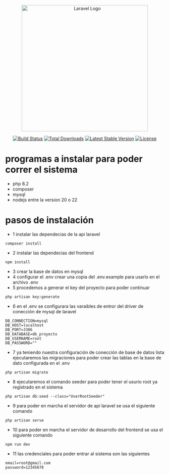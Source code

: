<p align="center"><a href="https://laravel.com" target="_blank"><img src="https://raw.githubusercontent.com/laravel/art/master/logo-lockup/5%20SVG/2%20CMYK/1%20Full%20Color/laravel-logolockup-cmyk-red.svg" width="400" alt="Laravel Logo"></a></p>

<p align="center">
<a href="https://github.com/laravel/framework/actions"><img src="https://github.com/laravel/framework/workflows/tests/badge.svg" alt="Build Status"></a>
<a href="https://packagist.org/packages/laravel/framework"><img src="https://img.shields.io/packagist/dt/laravel/framework" alt="Total Downloads"></a>
<a href="https://packagist.org/packages/laravel/framework"><img src="https://img.shields.io/packagist/v/laravel/framework" alt="Latest Stable Version"></a>
<a href="https://packagist.org/packages/laravel/framework"><img src="https://img.shields.io/packagist/l/laravel/framework" alt="License"></a>
</p>

# programas a instalar para poder correr el sistema
- php 8.2
- composer
- mysql
- nodejs entre la version 20 o 22

# pasos de instalación

- 1 instalar las dependecias de la api laravel
```shell
composer install
```
- 2 instalar las dependecias del frontend
```shell
npm install
```
- 3 crear la base de datos en mysql
- 4 configurar el .env crear una copia del .env.example para usarlo en el archivo .env
- 5 procedemos a generar el key del proyecto para poder continuar
````shell
php artisan key:generate
````
- 6 en el .env se configurara las varaibles de entror del driver de conección de mysql de laravel
````env
DB_CONNECTION=mysql
DB_HOST=localhost
DB_PORT=3306
DB_DATABASE=db_proyecto
DB_USERNAME=root
DB_PASSWORD=""
`````
- 7 ya teniendo nuestra configuración de conección de base de datos lista ejecutaremos las migraciones para poder crear las tablas en la base de dato configurada en el .env
````shell
php artisan migrate
````
- 8 ejecutaremos el comando seeder para poder tener el usurio root ya registrado en el sistema
````shell
php artisan db:seed --class="UserRootSeeder"
````
- 9 para poder en marcha el servidor de api laravel se usa el siguiente comando
````shell
php artisan serve
````
- 10 para poder en marcha el servidor de desarrollo del frontend se usa el siguiente comando
````shell
npm run dev
````
- 11 las credenciales para poder entrar al sistema son las siguientes
````shell
email=root@gmail.com
password=12345678
````
